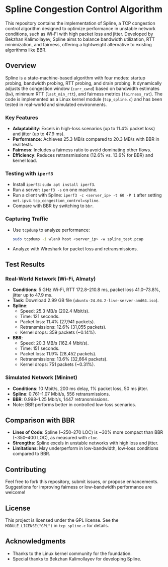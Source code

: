 # Spline Congestion Control Algorithm

This repository contains the implementation of Spline, a TCP congestion control algorithm designed to optimize performance in unstable network conditions, such as Wi-Fi with high packet loss and jitter. Developed by Bekzhan Kalimollayev, Spline aims to balance bandwidth utilization, RTT minimization, and fairness, offering a lightweight alternative to existing algorithms like BBR.

## Overview

Spline is a state-machine-based algorithm with four modes: startup probing, bandwidth probing, RTT probing, and drain probing. It dynamically adjusts the congestion window (`curr_cwnd`) based on bandwidth estimates (`bw`), minimum RTT (`last_min_rtt`), and fairness metrics (`fairness_rat`). The code is implemented as a Linux kernel module (`tcp_spline.c`) and has been tested in real-world and simulated environments.

### Key Features
- **Adaptability**: Excels in high-loss scenarios (up to 11.4% packet loss) and jitter (up to 47.9 ms).
- **Performance**: Achieves 25.3 MB/s compared to 20.3 MB/s with BBR in real tests.
- **Fairness**: Includes a fairness ratio to avoid dominating other flows.
- **Efficiency**: Reduces retransmissions (12.6% vs. 13.6% for BBR) and kernel load.

### Testing with `iperf3`
- Install `iperf3`: `sudo apt install iperf3`.
- Run a server: `iperf3 -s` on one machine.
- Run a client with Spline: `iperf3 -c <server_ip> -t 60 -P 1` after setting `net.ipv4.tcp_congestion_control=spline`.
- Compare with BBR by switching to `bbr`.

### Capturing Traffic
- Use `tcpdump` to analyze performance:
  ```bash
  sudo tcpdump -i wlan0 host <server_ip> -w spline_test.pcap
  ```
- Analyze with Wireshark for packet loss and retransmissions.

## Test Results

### Real-World Network (Wi-Fi, Almaty)
- **Conditions**: 5 GHz Wi-Fi, RTT 172.8–210.8 ms, packet loss 41.0–73.8%, jitter up to 47.9 ms.
- **Task**: Download 2.99 GB file (`ubuntu-24.04.2-live-server-amd64.iso`).
- **Spline**:
  - Speed: 25.3 MB/s (202.4 Mbit/s).
  - Time: 121 seconds.
  - Packet loss: 11.4% (27,941 packets).
  - Retransmissions: 12.6% (31,055 packets).
  - Kernel drops: 359 packets (~0.14%).
- **BBR**:
  - Speed: 20.3 MB/s (162.4 Mbit/s).
  - Time: 151 seconds.
  - Packet loss: 11.9% (28,452 packets).
  - Retransmissions: 13.6% (32,664 packets).
  - Kernel drops: 751 packets (~0.31%).

### Simulated Network (Mininet)
- **Conditions**: 10 Mbit/s, 200 ms delay, 1% packet loss, 50 ms jitter.
- **Spline**: 0.761–1.07 Mbit/s, 556 retransmissions.
- **BBR**: 0.998–1.25 Mbit/s, 1447 retransmissions.
- Note: BBR performs better in controlled low-loss scenarios.

## Comparison with BBR
- **Lines of Code**: Spline (~250–270 LOC) is ~30% more compact than BBR (~350–400 LOC), as measured with `cloc`.
- **Strengths**: Spline excels in unstable networks with high loss and jitter.
- **Limitations**: May underperform in low-bandwidth, low-loss conditions compared to BBR.

## Contributing
Feel free to fork this repository, submit issues, or propose enhancements. Suggestions for improving fairness or low-bandwidth performance are welcome!

## License
This project is licensed under the GPL license. See the `MODULE_LICENSE("GPL")` in `tcp_spline.c` for details.

## Acknowledgments
- Thanks to the Linux kernel community for the foundation.
- Special thanks to Bekzhan Kalimollayev for developing Spline.
